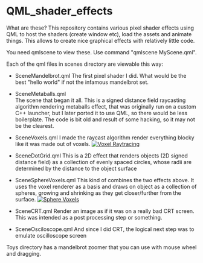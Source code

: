 # QML_shader_effects

What are these? This repository contains various pixel shader effects using QML to host the shaders (create window etc),
load the assets and animate things. This allows to create nice graphical effects with relatively little code.

You need qmlscene to view these. Use command "qmlscene MyScene.qml".

Each of the qml files in scenes directory are viewable this way:
 - SceneMandelbrot.qml
   The first pixel shader I did. What would be the best "hello world" if not the infamous mandelbrot set.
   
 - SceneMetaballs.qml  
   The scene that began it all. This is a signed distance field raycasting algorithm rendering metaballs effect,
   that was originally run on a custom C++ launcher, but I later ported it to use QML, so there would be less boilerplate.
   The code is bit old and result of some hacking, so it may not be the clearest.

 - SceneVoxels.qml
   I made the raycast algorithm render everything blocky like it was made out of voxels.
   [![Voxel Raytracing](https://img.youtube.com/vi/SOLkXfYlMO0/0.jpg)](https://www.youtube.com/watch?v=SOLkXfYlMO0)
   
 - SceneDotGrid.qml
   This is a 2D effect that renders objects (2D signed distance field) as a collection of evenly spaced
   circles, whose radii are determined by the distance to the object surface

 - SceneSphereVoxels.qml
   This kind of combines the two effects above. It uses the voxel renderer as a basis and draws on object as
   a collection of spheres, growing and shrinking as they get closer/further from the surface.
   [![Sphere Voxels](https://img.youtube.com/vi/le6-Xl2oI38/0.jpg)](https://www.youtube.com/watch?v=le6-Xl2oI38)
 - SceneCRT.qml
   Render an image as if it was on a really bad CRT screen. This was intended as a post processing step or something.
   
 - SceneOsciloscope.qml
   And since I did CRT, the logical next step was to emulate oscilloscope screen
   

Toys directory has a mandelbrot zoomer that you can use with mouse wheel and dragging.


